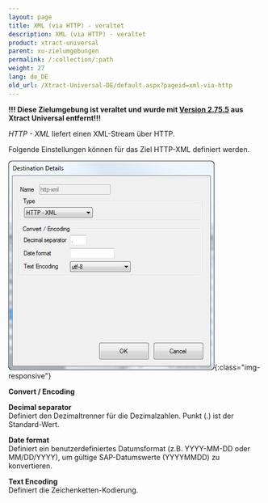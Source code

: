 ```yaml
---
layout: page
title: XML (via HTTP) - veraltet
description: XML (via HTTP) - veraltet
product: xtract-universal
parent: xu-zielumgebungen
permalink: /:collection/:path
weight: 27
lang: de_DE
old_url: /Xtract-Universal-DE/default.aspx?pageid=xml-via-http
---
```


**!!! Diese Zielumgebung ist veraltet und wurde mit [Version 2.75.5](https://my.theobald-software.com/index.php?/Default/Knowledgebase/Article/View/86/52/xtract-universal-version-history) aus Xtract Universal entfernt!!!**

*HTTP - XML* liefert einen XML-Stream über HTTP. 

Folgende Einstellungen können für das Ziel HTTP-XML definiert werden.

![Xml-Destination-Details](/img/content/Xml-Destination-Details.jpg){:class="img-responsive"}

**Convert / Encoding**

**Decimal separator**<br>
Definiert den Dezimaltrenner für die Dezimalzahlen. Punkt (.) ist der Standard-Wert.             
             
**Date format**<br>
Definiert ein benutzerdefiniertes Datumsformat (z.B. YYYY-MM-DD oder MM/DD/YYYY), um gültige SAP-Datumswerte (YYYYMMDD) zu konvertieren. 

**Text Encoding** <br>
Definiert die Zeichenketten-Kodierung.